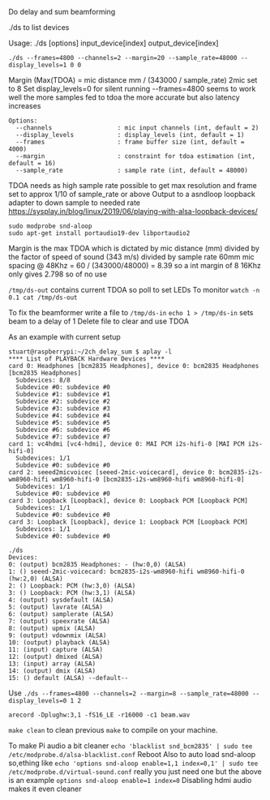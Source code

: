 Do delay and sum beamforming

./ds to list devices

Usage: ./ds [options] input_device[index] output_device[index]

`./ds --frames=4800 --channels=2 --margin=20 --sample_rate=48000 --display_levels=1 0 0`

Margin (Max(TDOA) = mic distance mm / (343000 / sample_rate) 2mic set to 8
Set display_levels=0 for silent running
--frames=4800 seems to work well the more samples fed to tdoa the more accurate but also latency increases 

```
Options:
  --channels                  : mic input channels (int, default = 2)
  --display_levels            : display_levels (int, default = 1)
  --frames                    : frame buffer size (int, default = 4000)
  --margin                    : constraint for tdoa estimation (int, default = 16)
  --sample_rate               : sample rate (int, default = 48000)
```  

TDOA needs as high sample rate possible to get max resolution and frame set to approx 1/10 of sample_rate or above
Output to a asndloop loopback adapter to down sample to needed rate
https://sysplay.in/blog/linux/2019/06/playing-with-alsa-loopback-devices/
```
sudo modprobe snd-aloop
sudo apt-get install portaudio19-dev libportaudio2
```

Margin is the max TDOA which is dictated by mic distance (mm) divided by the factor of speed of sound (343 m/s) divided by sample rate
60mm mic spacing @ 48Khz = 60 / (343000/48000) = 8.39 so a int margin of 8
16Khz only gives 2.798 so of no use

`/tmp/ds-out` contains current TDOA so poll to set LEDs
To monitor `watch -n 0.1 cat /tmp/ds-out`

To fix the beamformer write a file to `/tmp/ds-in`
`echo 1 > /tmp/ds-in` sets beam to a delay of 1
Delete file to clear and use TDOA

As an example with current setup
```
stuart@raspberrypi:~/2ch_delay_sum $ aplay -l
**** List of PLAYBACK Hardware Devices ****
card 0: Headphones [bcm2835 Headphones], device 0: bcm2835 Headphones [bcm2835 Headphones]
  Subdevices: 8/8
  Subdevice #0: subdevice #0
  Subdevice #1: subdevice #1
  Subdevice #2: subdevice #2
  Subdevice #3: subdevice #3
  Subdevice #4: subdevice #4
  Subdevice #5: subdevice #5
  Subdevice #6: subdevice #6
  Subdevice #7: subdevice #7
card 1: vc4hdmi [vc4-hdmi], device 0: MAI PCM i2s-hifi-0 [MAI PCM i2s-hifi-0]
  Subdevices: 1/1
  Subdevice #0: subdevice #0
card 2: seeed2micvoicec [seeed-2mic-voicecard], device 0: bcm2835-i2s-wm8960-hifi wm8960-hifi-0 [bcm2835-i2s-wm8960-hifi wm8960-hifi-0]
  Subdevices: 1/1
  Subdevice #0: subdevice #0
card 3: Loopback [Loopback], device 0: Loopback PCM [Loopback PCM]
  Subdevices: 1/1
  Subdevice #0: subdevice #0
card 3: Loopback [Loopback], device 1: Loopback PCM [Loopback PCM]
  Subdevices: 1/1
  Subdevice #0: subdevice #0
```
```
./ds
Devices:
0: (output) bcm2835 Headphones: - (hw:0,0) (ALSA)
1: () seeed-2mic-voicecard: bcm2835-i2s-wm8960-hifi wm8960-hifi-0 (hw:2,0) (ALSA)
2: () Loopback: PCM (hw:3,0) (ALSA)
3: () Loopback: PCM (hw:3,1) (ALSA)
4: (output) sysdefault (ALSA)
5: (output) lavrate (ALSA)
6: (output) samplerate (ALSA)
7: (output) speexrate (ALSA)
8: (output) upmix (ALSA)
9: (output) vdownmix (ALSA)
10: (output) playback (ALSA)
11: (input) capture (ALSA)
12: (output) dmixed (ALSA)
13: (input) array (ALSA)
14: (output) dmix (ALSA)
15: () default (ALSA) --default--
```
Use `./ds --frames=4800 --channels=2 --margin=8 --sample_rate=48000 --display_levels=0 1 2`

`arecord -Dplughw:3,1 -fS16_LE -r16000 -c1 beam.wav`

`make clean` to clean previous `make` to compile on your machine.

To make Pi audio a bit cleaner
`echo 'blacklist snd_bcm2835' | sudo tee /etc/modprobe.d/alsa-blacklist.conf`
Reboot
Also to auto load snd-aloop so,ething like
`echo 'options snd-aloop enable=1,1 index=0,1' | sudo tee /etc/modprobe.d/virtual-sound.conf`
really you just need one but the above is an example `options snd-aloop enable=1 index=0`
Disabling hdmi audio makes it even cleaner

